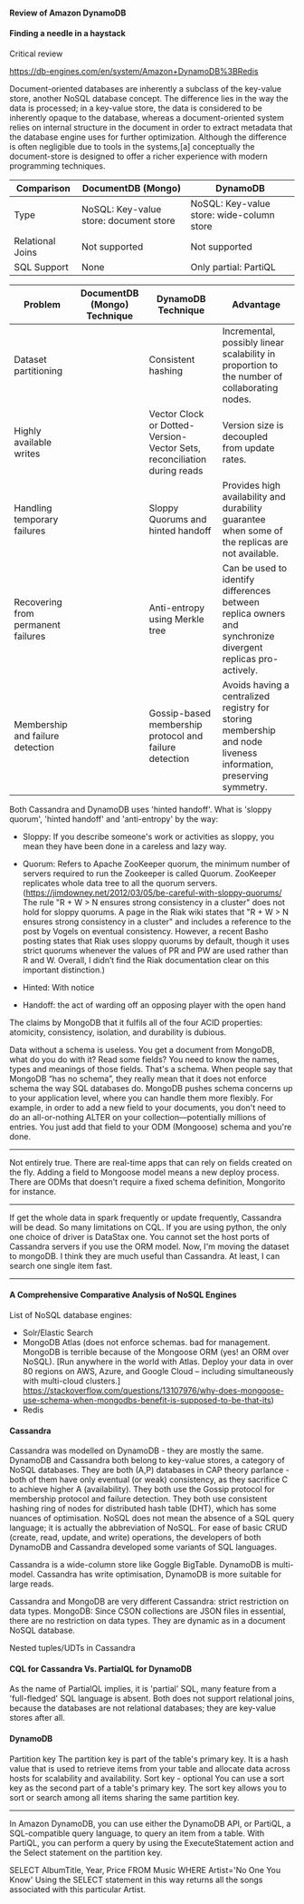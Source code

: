 #### Review of Amazon DynamoDB

#### Finding a needle in a haystack

Critical review

https://db-engines.com/en/system/Amazon+DynamoDB%3BRedis

Document-oriented databases are inherently a subclass of the key-value store, another NoSQL database concept. The difference lies in the way the data is processed; in a key-value store, the data is considered to be inherently opaque to the database, whereas a document-oriented system relies on internal structure in the document in order to extract metadata that the database engine uses for further optimization. Although the difference is often negligible due to tools in the systems,[a] conceptually the document-store is designed to offer a richer experience with modern programming techniques.

| Comparison | DocumentDB (Mongo) | DynamoDB |
|---------|---------|-----------------|
| Type | NoSQL: Key-value store: document store | NoSQL: Key-value store: wide-column store |
| Relational Joins | Not supported | Not supported |
| SQL Support | None | Only partial: PartiQL |


| Problem | DocumentDB (Mongo) Technique | DynamoDB Technique | Advantage |
|---------|---------|-----------------|-----------|
| Dataset partitioning | | Consistent hashing | Incremental, possibly linear scalability in proportion to the number of collaborating nodes.
| Highly available writes | | Vector Clock or Dotted-Version-Vector Sets, reconciliation during reads | Version size is decoupled from update rates.
| Handling temporary failures | | Sloppy Quorums and hinted handoff | Provides high availability and durability guarantee when some of the replicas are not available.
| Recovering from permanent failures | | Anti-entropy using Merkle tree | Can be used to identify differences between replica owners and synchronize divergent replicas pro-actively.
| Membership and failure detection | | Gossip-based membership protocol and failure detection | Avoids having a centralized registry for storing membership and node liveness information, preserving symmetry.

Both Cassandra and DynamoDB uses 'hinted handoff'. What is 'sloppy quorum', 'hinted handoff' and 'anti-entropy' by the way:

- Sloppy: If you describe someone's work or activities as sloppy, you mean they have been done in a careless and lazy way.
- Quorum: Refers to Apache ZooKeeper quorum, the minimum number of servers required to run the Zookeeper is called Quorum. ZooKeeper replicates whole data tree to all the quorum servers. (https://jimdowney.net/2012/03/05/be-careful-with-sloppy-quorums/ The rule "R + W > N ensures strong consistency in a cluster" does not hold for sloppy quorums. A page in the Riak wiki states that "R + W > N ensures strong consistency in a cluster" and includes a reference to the post by Vogels on eventual consistency. However, a recent Basho posting states that Riak uses sloppy quorums by default, though it uses strict quorums whenever the values of PR and PW are used rather than R and W. Overall, I didn’t find the Riak documentation clear on this important distinction.)

- Hinted: With notice
- Handoff: the act of warding off an opposing player with the open hand

The claims by MongoDB that it fulfils all of the four ACID properties: atomicity, consistency, isolation, and durability is dubious.




Data without a schema is useless. You get a document from MongoDB, what do you do with it? Read some fields? You need to know the names, types and meanings of those fields. That's a schema.
When people say that MongoDB “has no schema”, they really mean that it does not enforce schema the way SQL databases do. MongoDB pushes schema concerns up to your application level, where you can handle them more flexibly. For example, in order to add a new field to your documents, you don't need to do an all-or-nothing ALTER on your collection—potentially millions of entries. You just add that field to your ODM (Mongoose) schema and you're done.

----

Not entirely true. There are real-time apps that can rely on fields created on the fly. Adding a field to Mongoose model means a new deploy process. There are ODMs that doesn't require a fixed schema definition, Mongorito for instance.

----

If get the whole data in spark frequently or update frequently, Cassandra will be dead.
So many limitations on CQL.
If you are using python, the only one choice of driver is DataStax one. You cannot set the host ports of Cassandra servers if you use the ORM model.
Now, I'm moving the dataset to mongoDB. I think they are much useful than Cassandra. At least, I can search one single item fast.

----

#### A Comprehensive Comparative Analysis of NoSQL Engines

List of NoSQL database engines:
* Solr/Elastic Search
* MongoDB Atlas (does not enforce schemas. bad for management. MongoDB is terrible because of the Mongoose ORM (yes! an ORM over NoSQL). [Run anywhere in the world with Atlas. Deploy your data in over 80 regions on AWS, Azure, and Google Cloud – including simultaneously with multi-cloud clusters.]
https://stackoverflow.com/questions/13107976/why-does-mongoose-use-schema-when-mongodbs-benefit-is-supposed-to-be-that-its)
* Redis

#### Cassandra
Cassandra was modelled on DynamoDB - they are mostly the same. DynamoDB and Cassandra both belong to key-value stores, a category of NoSQL databases. They are both (A,P) databases in CAP theory parlance - both of them have only eventual (or weak) consistency, as they sacrifice C to achieve higher A (availability). They both use the Gossip protocol for membership protocol and failure detection. They both use consistent hashing ring of nodes for distributed hash table (DHT), which has some nuances of optimisation. NoSQL does not mean the absence of a SQL query language; it is actually the abbreviation of NoSQL. For ease of basic CRUD (create, read, update, and write) operations, the developers of both DynamoDB and Cassandra developed some variants of SQL languages.

Cassandra is a wide-column store like Goggle BigTable. DynamoDB is multi-model. Cassandra has write optimisation, DynamoDB is more suitable for large reads.

Cassandra and MongoDB are very different
Cassandra: strict restriction on data types. MongoDB: Since CSON collections are JSON files in essential, there are no restriction on data types. They are dynamic as in a document NoSQL database.

Nested tuples/UDTs in Cassandra

#### CQL for Cassandra Vs. PartialQL for DynamoDB
As the name of PartialQL implies, it is 'partial' SQL, many feature from a 'full-fledged' SQL language is absent. Both does not support relational joins, because the databases are not relational databases; they are key-value stores after all.

#### DynamoDB
Partition key
The partition key is part of the table's primary key. It is a hash value that is used to retrieve items from your table and allocate data across hosts for scalability and availability.
Sort key - optional
You can use a sort key as the second part of a table's primary key. The sort key allows you to sort or search among all items sharing the same partition key.

----

In Amazon DynamoDB, you can use either the DynamoDB API, or PartiQL, a SQL-compatible query language, to query an item from a table.
With PartiQL, you can perform a query by using the ExecuteStatement action and the Select statement on the partition key.

SELECT AlbumTitle, Year, Price
FROM Music
WHERE Artist='No One You Know' 
Using the SELECT statement in this way returns all the songs associated with this particular Artist.
